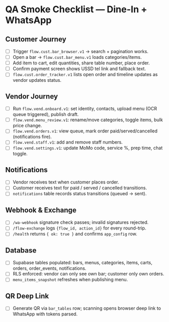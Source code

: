 # QA Smoke Checklist — Dine-In + WhatsApp

## Customer Journey

- [ ] Trigger `flow.cust.bar_browser.v1` → search + pagination works.
- [ ] Open a bar → `flow.cust.bar_menu.v1` loads categories/items.
- [ ] Add item to cart, edit quantities, share table number, place order.
- [ ] Confirm payment screen shows USSD tel link and fallback text.
- [ ] `flow.cust.order_tracker.v1` lists open order and timeline updates as
      vendor updates status.

## Vendor Journey

- [ ] Run `flow.vend.onboard.v1`: set identity, contacts, upload menu (OCR queue
      triggered), publish draft.
- [ ] `flow.vend.menu_review.v1`: rename/move categories, toggle items, bulk
      price change.
- [ ] `flow.vend.orders.v1`: view queue, mark order paid/served/cancelled
      (notifications fire).
- [ ] `flow.vend.staff.v1`: add and remove staff numbers.
- [ ] `flow.vend.settings.v1`: update MoMo code, service %, prep time, chat
      toggle.

## Notifications

- [ ] Vendor receives text when customer places order.
- [ ] Customer receives text for paid / served / cancelled transitions.
- [ ] `notifications` table records status transitions (queued → sent).

## Webhook & Exchange

- [ ] `/wa-webhook` signature check passes; invalid signatures rejected.
- [ ] `/flow-exchange` logs `{flow_id, action_id}` for every round-trip.
- [ ] `/health` returns `{ ok: true }` and confirms `app_config` row.

## Database

- [ ] Supabase tables populated: bars, menus, categories, items, carts, orders,
      order_events, notifications.
- [ ] RLS enforced: vendor can only see own bar; customer only own orders.
- [ ] `menu_items_snapshot` refreshes when publishing menu.

## QR Deep Link

- [ ] Generate QR via `bar_tables` row; scanning opens browser deep link to
      WhatsApp with tokens parsed.
